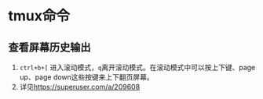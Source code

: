 # tmux命令

## 查看屏幕历史输出

1. `ctrl+b+[` 进入滚动模式，`q`离开滚动模式。在滚动模式中可以按上下键、page up、page down这些按键来上下翻页屏幕。
2. 详见<https://superuser.com/a/209608>
